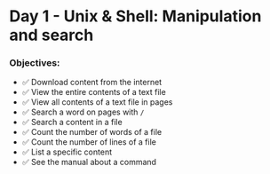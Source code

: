 # Day 1 - Unix & Shell: Manipulation and search

### Objectives:
- ✅ Download content from the internet
- ✅ View the entire contents of a text file
- ✅ View all contents of a text file in pages
- ✅ Search a word on pages with `/`
- ✅ Search a content in a file
- ✅ Count the number of words of a file
- ✅ Count the number of lines of a file
- ✅ List a specific content
- ✅ See the manual about a command
